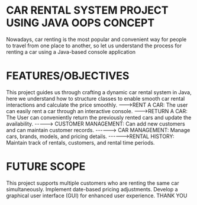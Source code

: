 # CAR RENTAL SYSTEM PROJECT USING JAVA OOPS CONCEPT

Nowadays, car renting is the most popular and convenient way for people to travel from one place to another, so let us understand the process for renting a car using a Java-based console application

# FEATURES/OBJECTIVES

This project guides us through crafting a dynamic car rental system in Java, here we understand how to structure classes to enable smooth car rental interactions and calculate the price
smoothly. 
--->RENT A CAR: The user can easily rent a car through an interactive console.
--->RETURN A CAR: The User can conveniently return the previously rented cars and update the availability.
-----> CUSTOMER MANAGEMENT: Can add new customers and can maintain customer records.
------> CAR MANAGEMENT:  Manage cars, brands, models, and pricing details.
------>RENTAL HISTORY: Maintain track of rentals, customers, and rental time periods.


# FUTURE SCOPE
This project  supports multiple customers who are renting the same car simultaneously. 
Implement date-based pricing adjustments. 
 Develop a graphical user interface (GUI) for enhanced user experience.
 THANK YOU
